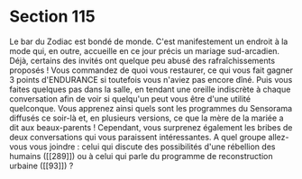 # Section 115

Le bar du Zodiac est bondé de monde. C'est manifestement un endroit à la mode qui, en outre, accueille en ce jour précis un mariage sud-arcadien. Déjà, certains des invités ont quelque peu abusé des rafraîchissements proposés ! Vous commandez de quoi vous restaurer, ce qui vous fait gagner 3 points d'ENDURANCE si toutefois vous n'aviez pas encore dîné. Puis vous faites quelques pas dans la salle, en tendant une oreille indiscrète à chaque conversation afin de voir si quelqu'un peut vous être d'une utilité quelconque. Vous apprenez ainsi quels sont les programmes du Sensorama diffusés ce soir-là et, en plusieurs versions, ce que la mère de la mariée a dit aux beaux-parents ! Cependant, vous surprenez également les bribes de deux conversations qui vous paraissent intéressantes. A quel groupe allez-vous vous joindre : celui qui discute des possibilités d'une rébellion des humains ([[289]]) ou à celui qui parle du programme de reconstruction urbaine ([[93]]) ?